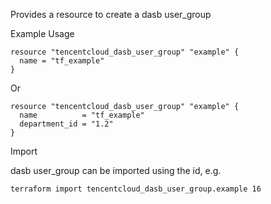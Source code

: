 Provides a resource to create a dasb user_group

Example Usage

```hcl
resource "tencentcloud_dasb_user_group" "example" {
  name = "tf_example"
}
```

Or

```hcl
resource "tencentcloud_dasb_user_group" "example" {
  name          = "tf_example"
  department_id = "1.2"
}
```

Import

dasb user_group can be imported using the id, e.g.

```
terraform import tencentcloud_dasb_user_group.example 16
```